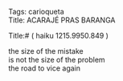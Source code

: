Tags: carioqueta  
Title: ACARAJÉ PRAS BARANGA  
  
Title:# ( haiku 1215.9950.849 )  
  
the size of the mistake  
is not the size of the problem  
the road to vice again  
